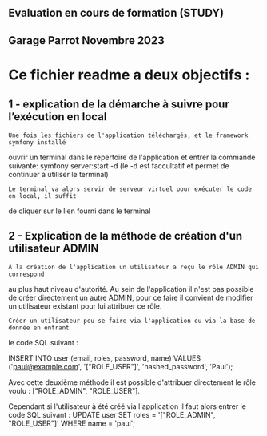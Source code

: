 Evaluation en cours de formation (STUDY)
-

Garage Parrot Novembre 2023
-

# Ce fichier readme a deux objectifs :

## 1 - explication de la démarche à suivre pour l’exécution en local
	
	Une fois les fichiers de l'application téléchargés, et le framework symfony installé
ouvrir un terminal dans le repertoire de l'application et entrer la commande suivante:
symfony server:start -d         (le -d est faccultatif et permet de continuer à utiliser le terminal)
	
	Le terminal va alors servir de serveur virtuel pour exécuter le code en local, il suffit
de cliquer sur le lien fourni dans le terminal
	

## 2 - Explication de la méthode de création d'un utilisateur ADMIN

	A la création de l'application un utilisateur a reçu le rôle ADMIN qui correspond
au plus haut niveau d'autorité. Au sein de l'application il n'est pas possible de créer
directement un autre ADMIN, pour ce faire il convient de modifier un utilisateur existant pour lui attribuer ce rôle. 

	Créer un utilisateur peu se faire via l'application ou via la base de donnée en entrant
le code SQL suivant : 

INSERT INTO user (email, roles, password, name) VALUES ('paul@example.com', '["ROLE_USER"]', 'hashed_password', 'Paul');

Avec cette deuxième méthode il est possible d'attribuer directement le rôle voulu :
["ROLE_ADMIN", "ROLE_USER"].

Cependant si l'utilisateur à été créé via l'application il faut alors entrer le code SQL suivant :
UPDATE user SET roles = '["ROLE_ADMIN", "ROLE_USER"]' WHERE name = 'paul';
